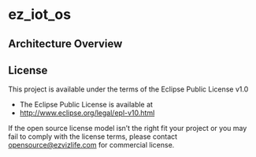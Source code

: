 # ez_iot_os

## Architecture Overview
   
## License
This project is available under the terms of the Eclipse Public License v1.0
* The Eclipse Public License is available at
*    http://www.eclipse.org/legal/epl-v10.html

 If the open source license model isn’t the right fit your project or you may fail to comply with the license terms, 
 please contact opensource@ezvizlife.com for commercial license.
